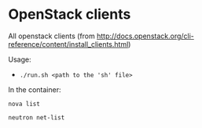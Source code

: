 # OpenStack clients

All openstack clients (from http://docs.openstack.org/cli-reference/content/install_clients.html)


Usage:
 
 - `./run.sh <path to the 'sh' file>`

In the container:

```
nova list

neutron net-list
```
